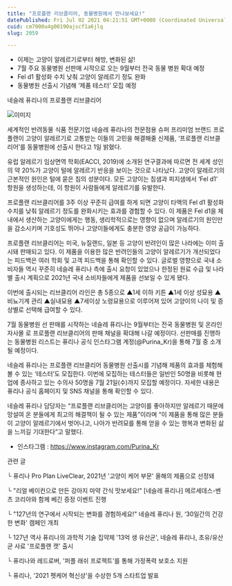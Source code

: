 ```yaml
---
title: "프로플랜 리브클리어, 동물병원에서 만나보세요!"
datePublished: Fri Jul 02 2021 04:21:51 GMT+0000 (Coordinated Universal Time)
cuid: cm7000u4g00190ajscf1a6jlq
slug: 2059

---
```



- 이제는 고양이 알레르기로부터 해방, 변화된 삶!
- 7월 주요 동물병원 선판매 시작으로 오는 9월부터 전국 동물 병원 확대 예정
- Fel d1 활성화 수치 낮춰 고양이 알레르기 정도 완화
- 동물병원 선출시 기념해 ‘제품 테스터’ 모집 예정

네슬레 퓨리나의 프로플랜 리브클리어

![이미지](https://cdn.hashnode.com/res/hashnode/image/upload/v1739249123729/a816c1a2-55c2-4081-8d62-e8e7e5ff02ed.jpeg)

세계적인 반려동물 식품 전문기업 네슬레 퓨리나의 전문점용 슈퍼 프리미엄 브랜드 프로플랜이 고양이 알레르기로 고통받는 이들의 고민을 해결해줄 신제품, ‘프로플랜 리브클리어’를 동물병원에 선출시 한다고 1일 밝혔다.

유럽 알레르기 임상면역 학회(EACCI, 2019)에 소개된 연구결과에 따르면 전 세계 성인의 약 20%가 고양이 털에 알레르기 반응을 보이는 것으로 나타났다. 고양이 알레르기의 근본적인 원인은 털에 묻은 침의 성분이다. 모든 고양이는 침샘과 피지샘에서 ‘Fel d1’ 항원을 생성하는데, 이 항원이 사람들에게 알레르기를 유발한다.

프로플랜 리브클리어를 3주 이상 꾸준히 급여를 하게 되면 고양이 타액의 Fel d1 활성화 수치를 낮춰 알레르기 정도를 완화시키는 효과를 경험할 수 있다. 이 제품은 Fel d1을 체내에서 생산하는 고양이에게는 행동, 생리학적으로는 영향이 없으며 알레르기의 원인만을 감소시키며 기호성도 뛰어나 고양이들에게도 충분한 영양 공급이 가능하다.

프로플랜 리브클리어는 미국, 뉴질랜드, 일본 등 고양이 반려인이 많은 나라에는 이미 출시돼 판매되고 있다. 이 제품을 이용한 많은 반려인들의 고양이 알레르기가 개선되었다는 피드백은 여러 학회 및 고객 피드백을 통해 확인할 수 있다. 글로벌 영향으로 국내 소비자들 역시 꾸준히 네슬레 퓨리나 측에 출시 요청이 있었으나 한정된 원료 수급 및 나라 별 출시 계획으로 2021년 국내 소비자들에게 제품을 선보일 수 있게 됐다.

이번에 출시되는 리브클리어 라인은 총 5종으로 ▲1세 이하 키튼 ▲1세 이상 성묘용 ▲비뇨기계 관리 ▲실내묘용 ▲7세이상 노령묘용으로 이루어져 있어 고양이의 나이 및 증상별로 선택해 급여할 수 있다.

7월 동물병원 선 판매를 시작하는 네슬레 퓨리나는 9월부터는 전국 동물병원 및 온라인 자사몰 로 프로플랜 리브클리어의 판매 채널을 확대해 나갈 예정이다. 선판매를 진행하는 동물병원 리스트는 퓨리나 공식 인스타그램 계정(@Purina_Kr)을 통해 7월 중 소개될 예정이다.

네슬레 퓨리나는 프로플랜 리브클리어 동물병원 선출시를 기념해 제품의 효과를 체험해 볼 수 있는 ‘테스터’도 모집한다. 이번에 모집하는 테스터들은 일반인 50명을 비롯해 현업에 종사하고 있는 수의사 50명을 7월 21일(수)까지 모집할 예정이다. 자세한 내용은 퓨리나 공식 홈페이지 및 SNS 채널을 통해 확인할 수 있다.

네슬레 퓨리나 담당자는 “프로플랜 리브클리어는 고양이를 좋아하지만 알레르기 때문에 망설여 온 분들에게 최고의 해결책이 될 수 있는 제품”이라며 “이 제품을 통해 많은 분들이 고양이 알레르기에서 벗어나고, 나아가 반려묘를 통해 얻을 수 있는 행복과 변화된 삶을 느끼길 기대한다”고 말했다.

- 인스타그램 : https://www.instagram.com/Purina_Kr

관련 글

└ 퓨리나 Pro Plan LiveClear, 2021년 '고양이 케어 부문' 올해의 제품으로 선정돼

└ "리얼 베이컨으로 만든 강아지 마약 간식 맛보세요!" [네슬레 퓨리나] 메르세데스-벤츠 코리아와 함께 베긴 증정 이벤트 진행

└ "127년의 연구에서 시작되는 변화를 경험하세요!" 네슬레 퓨리나 원, ‘30일간의 건강한 변화' 캠페인 개최

└ 127년 역사 퓨리나의 과학적 기술 집약체 '13억 생 유산균', 네슬레 퓨리나, 초유/유산균 사료 '프로플랜 캣' 출시

└ 퓨리나와 레드로버, '퍼플 래쉬 프로젝트'를 통해 가정폭력 보호소 지원

└ 퓨리나, '2021 펫케어 혁신상'을 수상한 5개 스타트업 발표